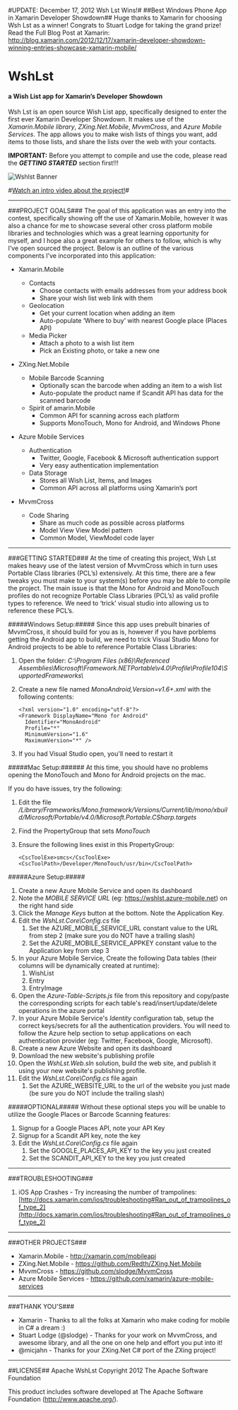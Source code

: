 #UPDATE: December 17, 2012  Wsh Lst Wins!#
##Best Windows Phone App in Xamarin Developer Showdown##
Huge thanks to Xamarin for choosing Wsh Lst as a winner!  Congrats to Stuart Lodge for taking the grand prize!
Read the Full Blog Post at Xamarin: http://blog.xamarin.com/2012/12/17/xamarin-developer-showdown-winning-entries-showcase-xamarin-mobile/

# WshLst #
#### a Wish List app for Xamarin’s Developer Showdown ####

Wsh Lst is an open source Wish List app, specifically designed to enter the first ever Xamarin Developer Showdown.  It makes use of the *Xamarin.Mobile library*, *ZXing.Net.Mobile*, *MvvmCross*, and *Azure Mobile Services*.  The app allows you to make wish lists of things you want, add items to those lists, and share the lists over the web with your contacts.

**IMPORTANT:** Before you attempt to compile and use the code, please read the ***GETTING STARTED*** section first!!!
 
![Wshlst Banner](https://raw.github.com/Redth/WshLst/master/WshLst-Banner.png)

#[Watch an intro video about the project!](http://www.youtube.com/watch?v=HfaoAVTbwL8&feature=youtube_gdata "Watch an Intro Video about the Project!")#

----------


###PROJECT GOALS###
The goal of this application was an entry into the contest, specifically showing off the use of Xamarin.Mobile, however it was also a chance for me to showcase several other cross platform mobile libraries and technologies which was a great learning opportunity for myself, and I hope also a great example for others to follow, which is why I’ve open sourced the project.  Below is an outline of the various components I’ve incorporated into this application:

- Xamarin.Mobile
	- Contacts
		- Choose contacts with emails addresses from your address book
		- Share your wish list web link with them
	- Geolocation
		- Get your current location when adding an item 
		- Auto-populate ‘Where to buy’ with nearest Google place (Places API)
	- Media Picker
		- Attach a photo to a wish list item
		- Pick an Existing photo, or take a new one

- ZXing.Net.Mobile
	- Mobile Barcode Scanning
		- Optionally scan the barcode when adding an item to a wish list
		- Auto-populate the product name if Scandit API has data for the scanned barcode
	- Spirit of amarin.Mobile
		- Common API for scanning across each platform
		- Supports MonoTouch, Mono for Android, and Windows Phone

- Azure Mobile Services
	- Authentication
		- Twitter, Google, Facebook & Microsoft authentication support
		- Very easy authentication implementation
	- Data Storage
		- Stores all Wish List, Items, and Images
		- Common API across all platforms using Xamarin’s port

- MvvmCross
	- Code Sharing
		- Share as much code as possible across platforms
		- Model View View Model pattern
		- Common Model, ViewModel code layer



----------

###GETTING STARTED###
At the time of creating this project, Wsh Lst makes heavy use of the latest version of MvvmCross which in turn uses Portable Class libraries (PCL’s) extensively.  At this time, there are a few tweaks you must make to your system(s) before you may be able to compile the project.  The main issue is that the Mono for Android and MonoTouch profiles do not recognize Portable Class Libraries (PCL’s) as valid profile types to reference.  We need to ‘trick’ visual studio into allowing us to reference these PCL’s.

#####Windows Setup:#####
Since this app uses prebuilt binaries of MvvmCross, it should build for you as is, however if you have porblems getting the Android app to build, we need to trick Visual Studio Mono for Android projects to be able to reference Portable Class Libraries:

1. Open the folder: *C:\Program Files (x86)\Referenced Assemblies\Microsoft\Framework\.NETPortable\v4.0\Profile\Profile104\SupportedFrameworks\\*
2. Create a new file named *MonoAndroid,Version=v1.6+.xml* with the following contents:

	```
	<?xml version="1.0" encoding="utf-8"?>
	<Framework DisplayName="Mono for Android"
	  Identifier="MonoAndroid"
	  Profile="*"
	  MinimumVersion="1.6"
	  MaximumVersion="*" />
	```
3. If you had Visual Studio open, you'll need to restart it



#####Mac Setup:######
At this time, you should have no problems opening the MonoTouch and Mono for Android projects on the mac.

If you do have issues, try the following:

1. Edit the file */Library/Frameworks/Mono.framework/Versions/Current/lib/mono/xbuild/Microsoft/Portable/v4.0/Microsoft.Portable.CSharp.targets*
2. Find the PropertyGroup that sets *<TargetFrameworkIdentifier>MonoTouch</TargetFrameworkIdentifier>*
3. Ensure the following lines exist in this PropertyGroup:

	```
	<CscToolExe>smcs</CscToolExe>
	<CscToolPath>/Developer/MonoTouch/usr/bin</CscToolPath>
	```


#####Azure Setup:#####
1. Create a new Azure Mobile Service and open its dashboard
2. Note the *MOBILE SERVICE URL* (eg: https://wshlst.azure-mobile.net) on the right hand side
3. Click the *Manage Keys* button at the bottom.  Note the Application Key.
4. Edit the *WshLst.Core\Config.cs* file
	1. Set the AZURE\_MOBILE\_SERVICE\_URL constant value to the URL from step 2 (make sure you do NOT have a trailing slash)
	2. Set the AZURE\_MOBILE\_SERVICE\_APPKEY constant value to the Application key from step 3
5. In your Azure Mobile Service, Create the following Data tables (their columns will be dynamically created at runtime):
	1. WishList
	2. Entry
	3. EntryImage
6. Open the *Azure-Table-Scripts.js* file from this repository and copy/paste the corresponding scripts for each table's read/insert/update/delete operations in the azure portal
7. In your Azure Mobile Service's *Identity* configuration tab, setup the correct keys/secrets for all the authentication providers.  You will need to follow the Azure help section to setup applications on each authentication provider (eg: Twitter, Facebook, Google, Microsoft).
8. Create a new Azure Website and open its dashboard
9. Download the new website's publishing profile
10. Open the *WshLst.Web.sln* solution, build the web site, and publish it using your new website's publishing profile.
11. Edit the *WshLst.Core\Config.cs* file again
	1. Set the AZURE\_WEBSITE\_URL to the url of the website you just made (be sure you do NOT include the trailing slash)

#####OPTIONAL#####
Without these optional steps you will be unable to utilize the Google Places or Barcode Scanning features:

1. Signup for a Google Places API, note your API Key
2. Signup for a Scandit API key, note the key
3. Edit the *WshLst.Core\Config.cs* file again
	1. Set the GOOGLE\_PLACES\_API\_KEY to the key you just created
	2. Set the SCANDIT\_API\_KEY to the key you just created

----------

###TROUBLESHOOTING###

1. iOS App Crashes - Try increasing the number of trampolines: [http://docs.xamarin.com/ios/troubleshooting#Ran_out_of_trampolines_of_type_2](http://docs.xamarin.com/ios/troubleshooting#Ran_out_of_trampolines_of_type_2)


----------

###OTHER PROJECTS###
-	Xamarin.Mobile - http://xamarin.com/mobileapi
-	ZXing.Net.Mobile - https://github.com/Redth/ZXing.Net.Mobile
-	MvvmCross - https://github.com/slodge/MvvmCross
-	Azure Mobile Services - https://github.com/xamarin/azure-mobile-services


----------

###THANK YOU'S###
- Xamarin - Thanks to all the folks at Xamarin who make coding for mobile in C# a dream :)
- Stuart Lodge (@slodge) - Thanks for your work on MvvmCross, and awesome library, and all the one on one help and effort you put into it!
- @micjahn - Thanks for your ZXing.Net C# port of the ZXing project! 


----------

##LICENSE##
Apache WshLst Copyright 2012 The Apache Software Foundation

This product includes software developed at The Apache Software Foundation (http://www.apache.org/).
